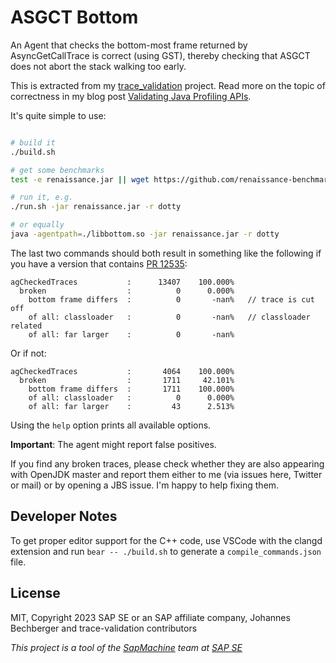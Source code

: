 ASGCT Bottom
============

An Agent that checks the bottom-most frame returned by AsyncGetCallTrace is correct (using GST), thereby checking that ASGCT
does not abort the stack walking too early.

This is extracted from my [trace_validation](https://github.com/parttimenerd/trace_validation) project.
Read more on the topic of correctness in my blog post [Validating Java Profiling APIs](https://mostlynerdless.de/blog/2023/03/14/validating-java-profiling-apis/).

It's quite simple to use:

```sh

# build it
./build.sh

# get some benchmarks
test -e renaissance.jar || wget https://github.com/renaissance-benchmarks/renaissance/releases/download/v0.14.2/renaissance-gpl-0.14.2.jar -O renaissance.jar

# run it, e.g.
./run.sh -jar renaissance.jar -r dotty

# or equally
java -agentpath=./libbottom.so -jar renaissance.jar -r dotty
```

The last two commands should both result in something like the following if you have a version that contains [PR 12535](https://github.com/openjdk/jdk/pull/12535):

```
agCheckedTraces           :      13407    100.000%
  broken                  :          0      0.000%
    bottom frame differs  :          0       -nan%   // trace is cut off
    of all: classloader   :          0       -nan%   // classloader related
    of all: far larger    :          0       -nan%
```

Or if not:

```
agCheckedTraces           :       4064    100.000%
  broken                  :       1711     42.101%
    bottom frame differs  :       1711    100.000%
    of all: classloader   :          0      0.000%
    of all: far larger    :         43      2.513%
```

Using the `help` option prints all available options.

**Important**: The agent might report false positives.

If you find any broken traces, please check whether they are also appearing
with OpenJDK master and report them either to me (via issues here, Twitter or mail) or by opening a JBS issue. I'm happy to help fixing them.

Developer Notes
---------------

To get proper editor support for the C++ code, use VSCode with the clangd extension and
run `bear -- ./build.sh` to generate a `compile_commands.json` file.

License
-------
MIT, Copyright 2023 SAP SE or an SAP affiliate company, Johannes Bechberger
and trace-validation contributors


*This project is a tool of the [SapMachine](https://sapmachine.io) team
at [SAP SE](https://sap.com)*